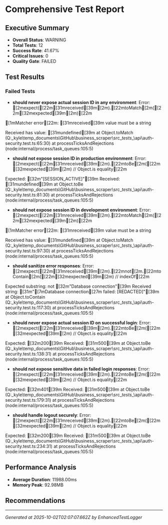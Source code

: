 # Comprehensive Test Report

## Executive Summary
- **Overall Status**: WARNING
- **Total Tests**: 12
- **Success Rate**: 41.67%
- **Critical Issues**: 0
- **Quality Gate**: FAILED

## Test Results
### Failed Tests
- **should never expose actual session ID in any environment**: Error: [2mexpect([22m[31mreceived[39m[2m).[22mtoMatch[2m([22m[32mexpected[39m[2m)[22m

[1mMatcher error[22m: [31mreceived[39m value must be a string

Received has value: [31mundefined[39m
    at Object.toMatch (Q:\_kyle\temp_documents\GitHub\business_scraper\src\__tests__\api\auth-security.test.ts:65:30)
    at processTicksAndRejections (node:internal/process/task_queues:105:5)
- **should not expose session ID in production environment**: Error: [2mexpect([22m[31mreceived[39m[2m).[22mtoBe[2m([22m[32mexpected[39m[2m) // Object.is equality[22m

Expected: [32m"[SESSION_ACTIVE]"[39m
Received: [31mundefined[39m
    at Object.toBe (Q:\_kyle\temp_documents\GitHub\business_scraper\src\__tests__\api\auth-security.test.ts:81:30)
    at processTicksAndRejections (node:internal/process/task_queues:105:5)
- **should not expose session ID in development environment**: Error: [2mexpect([22m[31mreceived[39m[2m).[22mtoMatch[2m([22m[32mexpected[39m[2m)[22m

[1mMatcher error[22m: [31mreceived[39m value must be a string

Received has value: [31mundefined[39m
    at Object.toMatch (Q:\_kyle\temp_documents\GitHub\business_scraper\src\__tests__\api\auth-security.test.ts:97:30)
    at processTicksAndRejections (node:internal/process/task_queues:105:5)
- **should sanitize error responses**: Error: [2mexpect([22m[31mreceived[39m[2m).[22mnot[2m.[22mtoContain[2m([22m[32mexpected[39m[2m) // indexOf[22m

Expected substring: not [32m"Database connection"[39m
Received string:        [31m"[7mDatabase connection[27m failed: [REDACTED]"[39m
    at Object.toContain (Q:\_kyle\temp_documents\GitHub\business_scraper\src\__tests__\api\auth-security.test.ts:117:30)
    at processTicksAndRejections (node:internal/process/task_queues:105:5)
- **should never expose actual session ID on successful login**: Error: [2mexpect([22m[31mreceived[39m[2m).[22mtoBe[2m([22m[32mexpected[39m[2m) // Object.is equality[22m

Expected: [32m200[39m
Received: [31m500[39m
    at Object.toBe (Q:\_kyle\temp_documents\GitHub\business_scraper\src\__tests__\api\auth-security.test.ts:138:31)
    at processTicksAndRejections (node:internal/process/task_queues:105:5)
- **should not expose sensitive data in failed login responses**: Error: [2mexpect([22m[31mreceived[39m[2m).[22mtoBe[2m([22m[32mexpected[39m[2m) // Object.is equality[22m

Expected: [32m401[39m
Received: [31m500[39m
    at Object.toBe (Q:\_kyle\temp_documents\GitHub\business_scraper\src\__tests__\api\auth-security.test.ts:179:31)
    at processTicksAndRejections (node:internal/process/task_queues:105:5)
- **should handle logout securely**: Error: [2mexpect([22m[31mreceived[39m[2m).[22mtoBe[2m([22m[32mexpected[39m[2m) // Object.is equality[22m

Expected: [32m200[39m
Received: [31m500[39m
    at Object.toBe (Q:\_kyle\temp_documents\GitHub\business_scraper\src\__tests__\api\auth-security.test.ts:234:31)
    at processTicksAndRejections (node:internal/process/task_queues:105:5)

## Performance Analysis
- **Average Duration**: 11988.00ms
- **Memory Peak**: 92.98MB

## Recommendations


---
*Generated at 2025-10-02T02:07:07.662Z by EnhancedTestLogger*
